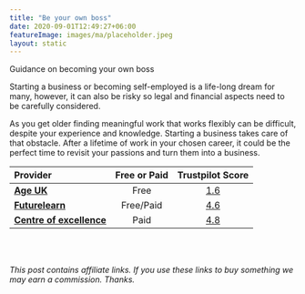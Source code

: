 ```yaml
---
title: "Be your own boss"
date: 2020-09-01T12:49:27+06:00
featureImage: images/ma/placeholder.jpeg
layout: static
---
```


Guidance on becoming your own boss

Starting a business or becoming self-employed is a life-long dream for many, however, it can also be risky so legal and financial aspects need to be carefully considered.

As you get older finding meaningful work that works flexibly can be difficult, despite your experience and knowledge. Starting a business takes care of that obstacle. After a lifetime of work in your chosen career, it could be the perfect time to revisit your passions and turn them into a business.

| Provider      | Free or Paid  |  Trustpilot Score  |
| :-----------          | :--------------:      |  :--------------:         |
| [**Age UK**](https://www.ageuk.org.uk/information-advice/work-learning/looking-for-work/be-your-own-boss/) | Free | [1.6](https://www.trustpilot.com/review/ageuk.co.uk) | 
| [**Futurelearn**](https://www.futurelearn.com/courses/starting-a-business-1) | Free/Paid | [4.6](https://www.trustpilot.com/review/www.futurelearn.com) | 
| [**Centre of excellence**](https://www.centreofexcellence.com/) | Paid | [4.8](https://uk.trustpilot.com/review/www.centreofexcellence.com) | 
  

<br/><br/>

*This post contains affiliate links. If you use these links to buy something we may
earn a commission. Thanks.*






